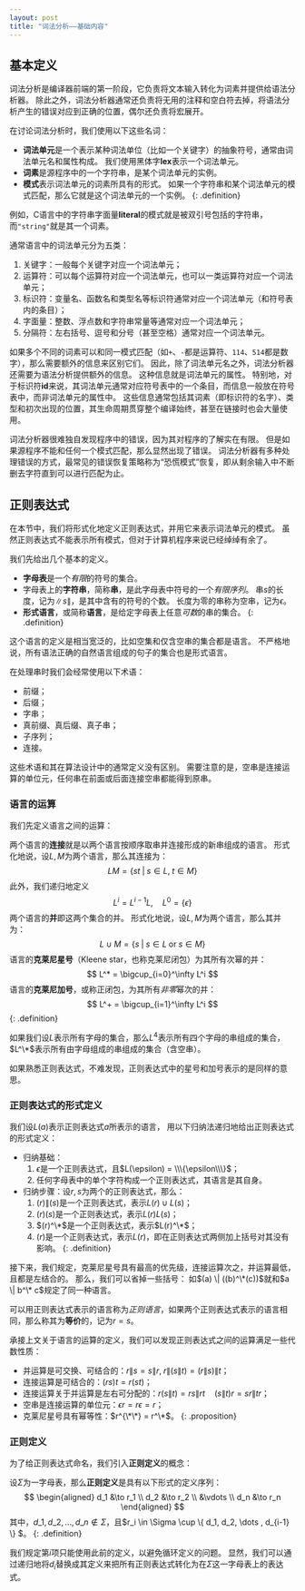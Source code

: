 ```yaml
---
layout: post
title: "词法分析——基础内容"
---
```


## 基本定义

词法分析是编译器前端的第一阶段，它负责将文本输入转化为词素并提供给语法分析器。
除此之外，词法分析器通常还负责将无用的注释和空白符去掉，将语法分析产生的错误对应到正确的位置，偶尔还负责将宏展开。

在讨论词法分析时，我们使用以下这些名词：

- **词法单元**是一个表示某种词法单位（比如一个关键字）的抽象符号，通常由词法单元名和属性构成。
我们使用黑体字$\mathbf{lex}$表示一个词法单元。
- **词素**是源程序中的一个字符串，是某个词法单元的实例。
- **模式**表示词法单元的词素所具有的形式。
如果一个字符串和某个词法单元的模式匹配，那么它就是这个词法单元的一个实例。
{: .definition}

例如，C语言中的字符串字面量$\mathbf{literal}$的模式就是被双引号包括的字符串，而`"string"`就是其一个词素。

通常语言中的词法单元分为五类：
1. 关键字：一般每个关键字对应一个词法单元；
2. 运算符：可以每个运算符对应一个词法单元，也可以一类运算符对应一个词法单元；
3. 标识符：变量名、函数名和类型名等标识符通常对应一个词法单元（和符号表内的条目）；
4. 字面量：整数、浮点数和字符串常量等通常对应一个词法单元；
5. 分隔符：左右括号、逗号和分号（甚至空格）通常对应一个词法单元。

如果多个不同的词素可以和同一模式匹配（如`+`、`-`都是运算符、`114`、`514`都是数字），那么需要额外的信息来区别它们。
因此，除了词法单元名之外，词法分析器还需要为语法分析提供额外的信息。
这种信息就是词法单元的属性。
特别地，对于标识符$\mathbf{id}$来说，其词法单元通常对应符号表中的一个条目，而信息一般放在符号表中，而非词法单元的属性中。
这些信息通常包括其词素（即标识符的名字）、类型和初次出现的位置，其生命周期贯穿整个编译始终，甚至在链接时也会大量使用。

词法分析器很难独自发现程序中的错误，因为其对程序的了解实在有限。
但是如果源程序不能和任何一个模式匹配，那么显然出现了错误。
词法分析器有多种处理错误的方式，最常见的错误恢复策略称为“恐慌模式”恢复，即从剩余输入中不断删去字符直到可以进行匹配为止。

## 正则表达式

在本节中，我们将形式化地定义正则表达式，并用它来表示词法单元的模式。
虽然正则表达式不能表示所有模式，但对于计算机程序来说已经绰绰有余了。

我们先给出几个基本的定义。

- **字母表**是一个*有限*的符号的集合。
- 字母表上的**字符串**，简称**串**，是此字母表中符号的一个*有限序列*。
串$s$的长度，记为$\|s\|$，是其中含有的符号的个数。
长度为零的串称为空串，记为$\epsilon$。
- **形式语言**，或简称**语言**，是给定字母表上任意*可数*的串的集合。
{: .definition}

这个语言的定义是相当宽泛的，比如空集和仅含空串的集合都是语言。
不严格地说，所有语法正确的自然语言组成的句子的集合也是形式语言。

在处理串时我们会经常使用以下术语：

- 前缀；
- 后缀；
- 字串；
- 真前缀、真后缀、真子串；
- 子序列；
- 连接。

这些术语和其在算法设计中的通常定义没有区别。
需要注意的是，空串是连接运算的单位元，任何串在前面或后面连接空串都能得到原串。

### 语言的运算

我们先定义语言之间的运算：

两个语言的**连接**就是以两个语言按顺序取串并连接形成的新串组成的语言。
形式化地说，设$L, M$为两个语言，那么其连接为：
$$
LM = \left\{ st \; \middle| \; s \in L , \; t \in M \right\}
$$
此外，我们递归地定义
$$
L^{i} = L^{i-1} L, \quad L^0 = \{ \epsilon \}
$$
两个语言的**并**即这两个集合的并。
形式化地说，设$L, M$为两个语言，那么其并为：
$$
L \cup M = \left\{ s \; \middle| \; s \in L \; \mathrm{or} \; s \in M \right\}
$$
语言的**克莱尼星号**（Kleene star，也称克莱尼闭包）为其所有次幂的并：
$$
L^* = \bigcup_{i=0}^\infty L^i
$$
语言的**克莱尼加号**，或称正闭包，为其所有*非零*幂次的并：
$$
L^+ = \bigcup_{i=1}^\infty L^i
$$
{: .definition}

如果我们设$L$表示所有字母的集合，那么$L^4$表示所有四个字母的串组成的集合，$L^\*$表示所有由字母组成的串组成的集合（含空串）。

如果熟悉正则表达式，不难发现，正则表达式中的星号和加号表示的是同样的意思。

### 正则表达式的形式定义

我们设$L(a)$表示正则表达式$a$所表示的语言，
用以下归纳法递归地给出正则表达式的形式定义：

- 归纳基础：
    1. $\epsilon$是一个正则表达式，且$L(\epsilon) = \\\{\epsilon\\\}$；
	2. 任何字母表中的单个字符构成一个正则表达式，其语言是其自身。
- 归纳步骤：设$r,s$为两个的正则表达式，那么：
	1. $(r)\|(s)$是一个正则表达式，表示$L(r) \cup L(s)$；
	2. $(r)(s)$是一个正则表达式，表示$L(r) L(s)$；
	3. $(r)^\*$是一个正则表达式，表示$L(r)^\*$；
	4. $(r)$是一个正则表达式，表示$L(r)$，即在正则表达式两侧加上括号对其没有影响。
{: .definition}

接下来，我们规定，克莱尼星号具有最高的优先级，连接运算次之，并运算最低，且都是左结合的。
那么，我们可以省掉一些括号：
如$(a) \| ((b)^\*(c))$就和$a \| b^\* c$规定了同一种语言。

可以用正则表达式表示的语言称为*正则语言*，如果两个正则表达式表示的语言相同，那么称其为**等价**的，记为$r = s$。

承接上文关于语言的运算的定义，我们可以发现正则表达式之间的运算满足一些代数性质：

- 并运算是可交换、可结合的：$r \| s = s \| r, \; r \| (s \| t) = (r \| s) \| t$；
- 连接运算是可结合的：$(rs)t = r(st)$；
- 连接运算关于并运算是左右可分配的：$r(s\|t) = rs \| rt \quad (s\|t)r = sr \| tr$；
- 空串是连接运算的单位元：$\epsilon r = r \epsilon = r$；
- 克莱尼星号具有幂等性：$r^{\*\*} = r^\*$。
{: .proposition}

### 正则定义

为了给正则表达式命名，我们引入**正则定义**的概念：

设$\Sigma$为一字母表，那么**正则定义**是具有以下形式的定义序列：
$$
\begin{aligned}
d_1 &\to r_1 \\
d_2 &\to r_2 \\
&\vdots \\
d_n &\to r_n
\end{aligned}
$$
其中，$d\_1, d\_2, \dots , d\_n \not\in \Sigma$，且$r\_i \in \Sigma \cup \\\{ d\_1, d\_2, \dots , d\_{i-1} \\\} $。
{: .definition}

我们规定第$i$项只能使用此前的定义，以避免循环定义的问题。
显然，我们可以通过递归地将$d_i$替换成其定义来把所有正则表达式转化为在$\Sigma$这一字母表上的表达式。
